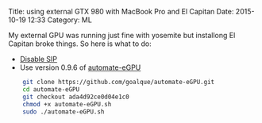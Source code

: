 Title: using external GTX 980 with MacBook Pro and El Capitan
Date: 2015-10-19 12:33
Category: ML

My external GPU was running just fine with yosemite but installong El Capitan broke things.
So here is what to do:

* [Disable SIP](https://forums.developer.apple.com/thread/3981)
* Use version 0.9.6 of [automate-eGPU](https://github.com/goalque/automate-eGPU)

```bash
    git clone https://github.com/goalque/automate-eGPU.git
    cd automate-eGPU
    git checkout ada4d92ce0d04e1c0
    chmod +x automate-eGPU.sh
    sudo ./automate-eGPU.sh
```